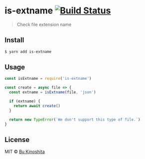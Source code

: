 # is-extname [![Build Status](https://travis-ci.org/bukinoshita/is-extname.svg?branch=master)](https://travis-ci.org/bukinoshita/is-extname)

> Check file extension name


## Install

```bash
$ yarn add is-extname
```


## Usage

```js
const isExtname = require('is-extname')

const create = async file => {
  const extname = isExtname(file, 'json')

  if (extname) {
    return await create()
  }

  return new TypeError(`We don't support this type of file.`)
}
```


## License

MIT © [Bu Kinoshita](https://bukinoshita.io)
